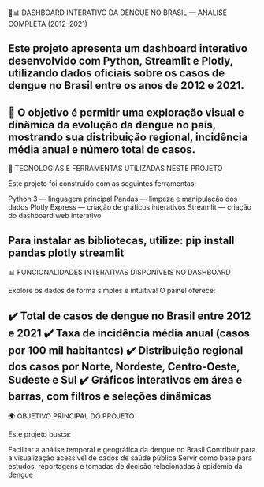 🦟📊 DASHBOARD INTERATIVO DA DENGUE NO BRASIL — ANÁLISE COMPLETA (2012–2021)

Este projeto apresenta um dashboard interativo desenvolvido com Python, Streamlit e Plotly, utilizando dados oficiais sobre os casos de dengue no Brasil entre os anos de 2012 e 2021.
--------------------------------------------------------------------------------------------------------------------------------------------------------------------------------------
📌 O objetivo é permitir uma exploração visual e dinâmica da evolução da dengue no país, mostrando sua distribuição regional, incidência média anual e número total de casos.
--------------------------------------------------------------------------------------------------------------------------------------------------------------------------------------
🚀 TECNOLOGIAS E FERRAMENTAS UTILIZADAS NESTE PROJETO

Este projeto foi construído com as seguintes ferramentas:

Python 3 — linguagem principal
Pandas — limpeza e manipulação dos dados
Plotly Express — criação de gráficos interativos
Streamlit — criação do dashboard web interativo

Para instalar as bibliotecas, utilize:
pip install pandas plotly streamlit
--------------------------------------------------------------------------------------------------------------------------------------------------------------------------------------
📊 FUNCIONALIDADES INTERATIVAS DISPONÍVEIS NO DASHBOARD

Explore os dados de forma simples e intuitiva! O painel oferece:

✔️ Total de casos de dengue no Brasil entre 2012 e 2021
✔️ Taxa de incidência média anual (casos por 100 mil habitantes)
✔️ Distribuição regional dos casos por Norte, Nordeste, Centro-Oeste, Sudeste e Sul
✔️ Gráficos interativos em área e barras, com filtros e seleções dinâmicas
--------------------------------------------------------------------------------------------------------------------------------------------------------------------------------------
🌍 OBJETIVO PRINCIPAL DO PROJETO

Este projeto busca:

Facilitar a análise temporal e geográfica da dengue no Brasil
Contribuir para a visualização acessível de dados de saúde pública
Servir como base para estudos, reportagens e tomadas de decisão relacionadas à epidemia da dengue
